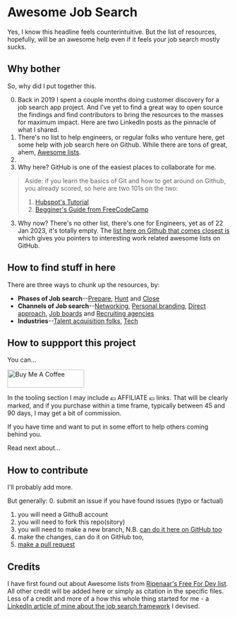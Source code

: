 # Awesome Job Search

Yes, I know this headline feels counterintuitive. But the list of resources, hopefully, will be an awesome help even if it feels your job search mostly sucks.

## Why bother

So, why did I put together this. 

0. Back in 2019 I spent a couple months doing customer discovery for a job search app project. And I've yet to find a great way to open source the findings and find contributors to bring the resources to the masses for maximum impact. Here are two LinkedIn posts as the pinnacle of what I shared. 
1. There's no list to help engineers, or regular folks who venture here, get some help with job search here on Github. While there are tons of great, ahem, [Awesome lists](https://github.com/sindresorhus/awesome). 
2. 
3. Why here? GitHub is one of the easiest places to collaborate for me. 

> Aside: if you learn the basics of Git and how to get around on Github, you already scored, so here are two 101s on the two:
> 1. [Hubspot's Tutorial](https://product.hubspot.com/blog/git-and-github-tutorial-for-beginners)
> 2. [Begginer's Guide from FreeCodeCamp](https://www.freecodecamp.org/news/the-beginners-guide-to-git-github/)

3. Why now? There's no other list, there's one for Engineers, yet as of 22 Jan 2023, it's totally empty. The [list here on Github that comes closest is](https://github.com/sindresorhus/awesome#work) which gives you pointers to interesting work related awesome lists on GitHub.

## How to find stuff in here

There are three ways to chunk up the resources, by:

* **Phases of Job search**--[Prepare](phases/prepare.md), [Hunt](phases/hunt.md) and [Close](phases/close.md)
* **Channels of Job search**--[Networking](channels/networking.md), [Personal branding](channels/personal-branding.md), [Direct approach](channels/direct-approach.md), [Job boards](channels/job-boards.md) and [Recruiting agencies](channels/recruiting-agencies.md)
* **Industries**--[Talent acquisition folks](industries/talent-acquisition.md), [Tech](industries/tech.md)

## How to suppport this project

You can...

<a href="https://www.buymeacoffee.com/dezpapp" target="_blank"><img src="https://cdn.buymeacoffee.com/buttons/default-orange.png" alt="Buy Me A Coffee" height="41" width="174"></a>

In the tooling section I may include 💶 AFFILIATE 💶 links. That will be clearly marked, and if you purchase within a time frame, typically between 45 and 90 days, I may get a bit of commission.

If you have time and want to put in some effort to help others coming behind you. 

Read next about...

## How to contribute

I'll probably add more. 

But generally:
0. submit an issue if you have found issues (typo or factual)
1. you will need a GithuB account
2. you will need to fork this repo(sitory)
3. you will need to make a new branch, N.B. [can do it here on GitHub too](https://www.howtogeek.com/714112/how-to-create-a-new-branch-in-github/)
4. make the changes, can do it on GitHub too,
5. [make a pull request](https://docs.github.com/en/pull-requests/collaborating-with-pull-requests/proposing-changes-to-your-work-with-pull-requests/creating-a-pull-request)

## Credits

I have first found out about Awesome lists from [Ripenaar's Free For Dev list](https://github.com/ripienaar/free-for-dev). 
All other credit will be added here or simply as citation in the specific files. 
Less of a credit and more of a how this whole thing started for me - a [LinkedIn article of mine about the job search framework](https://www.linkedin.com/pulse/introducing-job-search-matrix-dez-papp/) I devised.
